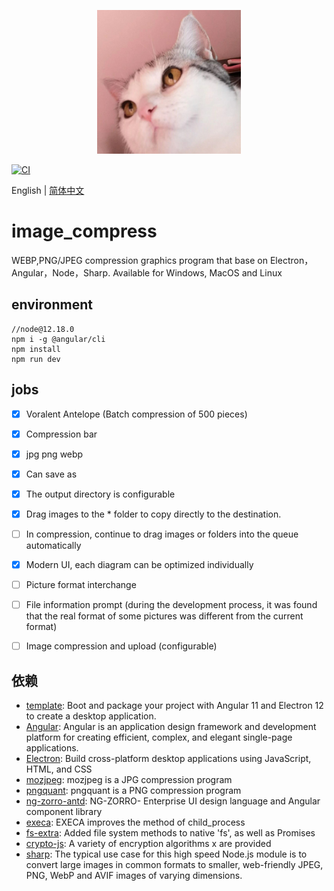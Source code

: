 <p align="center">
    <img width="230" src="./favicon.512x512.png">
</p>

[![CI](https://github.com/AlanSean/image_compress/actions/workflows/lint-test-e2e-build.yml/badge.svg)](https://github.com/AlanSean/image_compress/actions/workflows/lint-test-e2e-build.yml)

English | [简体中文](README-zh_CN.md)

# image_compress

WEBP,PNG/JPEG compression graphics program that base on Electron，Angular，Node，Sharp. Available for Windows, MacOS and Linux

## environment


```
//node@12.18.0
npm i -g @angular/cli
npm install 
npm run dev
```



## jobs
- [x] Voralent Antelope (Batch compression of 500 pieces)
- [x] Compression bar
- [x] jpg png webp
- [x] Can save as
- [x] The output directory is configurable
- [x] Drag images to the * folder to copy directly to the destination.
- [ ] In compression, continue to drag images or folders into the queue automatically
- [x] Modern UI, each diagram can be optimized individually
- [ ] Picture format interchange
- [ ] File information prompt (during the development process, it was found that the real format of some pictures was different from the current format)
- [ ] Image compression and upload (configurable)


## 依赖

- [template](https://github.com/maximegris/angular-electron): Boot and package your project with Angular 11 and Electron 12 to create a desktop application.
- [Angular](https://angular.cn/): Angular is an application design framework and development platform for creating efficient, complex, and elegant single-page applications.
- [Electron](https://www.electronjs.org/): Build cross-platform desktop applications using JavaScript, HTML, and CSS
- [mozjpeg](https://github.com/mozilla/mozjpeg): mozjpeg is a JPG compression program
- [pngquant](https://github.com/kornelski/pngquant): pngquant is a PNG compression program
- [ng-zorro-antd](https://ng.ant.design/docs/introduce/zh): NG-ZORRO- Enterprise UI design language and Angular component library
- [execa](https://github.com/sindresorhus/execa): EXECA improves the method of child_process
- [fs-extra](https://github.com/jprichardson/node-fs-extra): Added file system methods to native 'fs', as well as Promises
- [crypto-js](https://github.com/brix/crypto-js): A variety of encryption algorithms x are provided
- [sharp](https://github.com/lovell/sharp): The typical use case for this high speed Node.js module is to convert large images in common formats to smaller, web-friendly JPEG, PNG, WebP and AVIF images of varying dimensions.
